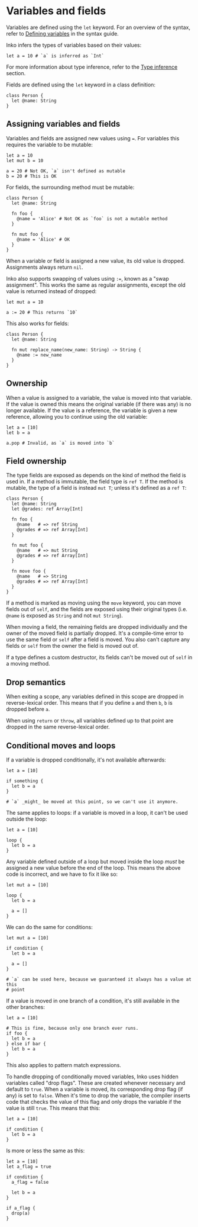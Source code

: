 # Variables and fields

Variables are defined using the `let` keyword. For an overview of the syntax,
refer to [Defining variables](../guides/syntax.md#defining-variables) in the
syntax guide.

Inko infers the types of variables based on their values:

```inko
let a = 10 # `a` is inferred as `Int`
```

For more information about type inference, refer to the [Type
inference](types.md#type-inference) section.

Fields are defined using the `let` keyword in a class definition:

```inko
class Person {
  let @name: String
}
```

## Assigning variables and fields

Variables and fields are assigned new values using `=`. For variables this
requires the variable to be mutable:

```inko
let a = 10
let mut b = 10

a = 20 # Not OK, `a` isn't defined as mutable
b = 20 # This is OK
```

For fields, the surrounding method must be mutable:

```inko
class Person {
  let @name: String

  fn foo {
    @name = 'Alice' # Not OK as `foo` is not a mutable method
  }

  fn mut foo {
    @name = 'Alice' # OK
  }
}
```

When a variable or field is assigned a new value, its old value is dropped.
Assignments always return `nil`.

Inko also supports swapping of values using `:=`, known as a "swap assignment".
This works the same as regular assignments, except the old value is returned
instead of dropped:

```inko
let mut a = 10

a := 20 # This returns `10`
```

This also works for fields:

```inko
class Person {
  let @name: String

  fn mut replace_name(new_name: String) -> String {
    @name := new_name
  }
}
```

## Ownership

When a value is assigned to a variable, the value is moved into that variable.
If the value is owned this means the original variable (if there was any) is no
longer available. If the value is a reference, the variable is given a new
reference, allowing you to continue using the old variable:

```inko
let a = [10]
let b = a

a.pop # Invalid, as `a` is moved into `b`
```

## Field ownership

The type fields are exposed as depends on the kind of method the field is used
in. If a method is immutable, the field type is `ref T`. If the method is
mutable, the type of a field is instead `mut T`; unless it's defined as a `ref
T`:

```inko
class Person {
  let @name: String
  let @grades: ref Array[Int]

  fn foo {
    @name   # => ref String
    @grades # => ref Array[Int]
  }

  fn mut foo {
    @name   # => mut String
    @grades # => ref Array[Int]
  }

  fn move foo {
    @name   # => String
    @grades # => ref Array[Int]
  }
}
```

If a method is marked as moving using the `move` keyword, you can move fields
out of `self`, and the fields are exposed using their original types (i.e.
`@name` is exposed as `String` and not `mut String`).

When moving a field, the remaining fields are dropped individually and the owner
of the moved field is partially dropped. It's a compile-time error to use the
same field or `self` after a field is moved. You also can't capture any fields
or `self` from the owner the field is moved out of.

If a type defines a custom destructor, its fields can't be moved out of `self`
in a moving method.

## Drop semantics

When exiting a scope, any variables defined in this scope are dropped in
reverse-lexical order. This means that if you define `a` and then `b`, `b` is
dropped before `a`.

When using `return` or `throw`, all variables defined up to that point are
dropped in the same reverse-lexical order.

## Conditional moves and loops

If a variable is dropped conditionally, it's not available afterwards:

```inko
let a = [10]

if something {
  let b = a
}

# `a` _might_ be moved at this point, so we can't use it anymore.
```

The same applies to loops: if a variable is moved in a loop, it can't be used
outside the loop:

```inko
let a = [10]

loop {
  let b = a
}
```

Any variable defined outside of a loop but moved inside the loop _must_ be
assigned a new value before the end of the loop. This means the above code is
incorrect, and we have to fix it like so:

```inko
let mut a = [10]

loop {
  let b = a

  a = []
}
```

We can do the same for conditions:

```inko
let mut a = [10]

if condition {
  let b = a

  a = []
}

# `a` can be used here, because we guaranteed it always has a value at this
# point
```

If a value is moved in one branch of a condition, it's still available in the
other branches:

```inko
let a = [10]

# This is fine, because only one branch ever runs.
if foo {
  let b = a
} else if bar {
  let b = a
}
```

This also applies to pattern match expressions.

To handle dropping of conditionally moved variables, Inko uses hidden variables
called "drop flags". These are created whenever necessary and default to `true`.
When a variable is moved, its corresponding drop flag (if any) is set to `false`.
When it's time to drop the variable, the compiler inserts code that checks the
value of this flag and only drops the variable if the value is still `true`.
This means that this:

```inko
let a = [10]

if condition {
  let b = a
}
```

Is more or less the same as this:

```inko
let a = [10]
let a_flag = true

if condition {
  a_flag = false

  let b = a
}

if a_flag {
  drop(a)
}
```
